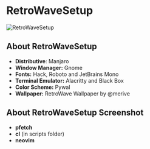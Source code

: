 # RetroWaveSetup

![RetroWaveSetup](https://github.com/merive-studio/dotfiles/blob/main/RetroWaveSetup/setup.png)

## About RetroWaveSetup

* **Distributive**: Manjaro
* **Window Manager:** Gnome
* **Fonts:** Hack, Roboto and JetBrains Mono
* **Terminal Emulator:** Alacritty and Black Box
* **Color Scheme:** Pywal
* **Wallpaper:** RetroWave Wallpaper by @merive

## About RetroWaveSetup Screenshot

* **pfetch**
* **cl** (in scripts folder)
* **neovim**
